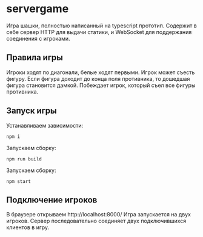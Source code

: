 # servergame
Игра шашки, полностью написанный на typescript прототип. Содержит в себе сервер HTTP для выдачи статики, и WebSocket для поддержания соединения с игроками.
## Правила игры
Игроки ходят по диагонали, белые ходят первыми. Игрок может съесть фигуру. Если фигура доходит до конца поля противника, то дошедшая фигура становится дамкой. Побеждает игрок, который съел все фигуры противника.
## Запуск игры
Устанавливаем зависимости:
```
npm i
```
Запускаем сборку:
```
npm run build
```
Запускаем сборку:

```
npm start
```
## Подключение игроков
В браузере открываем http://localhost:8000/
Игра запускается на двух игроков. Сервер последовательно соединяет двух подключившихся клиентов в игру.
